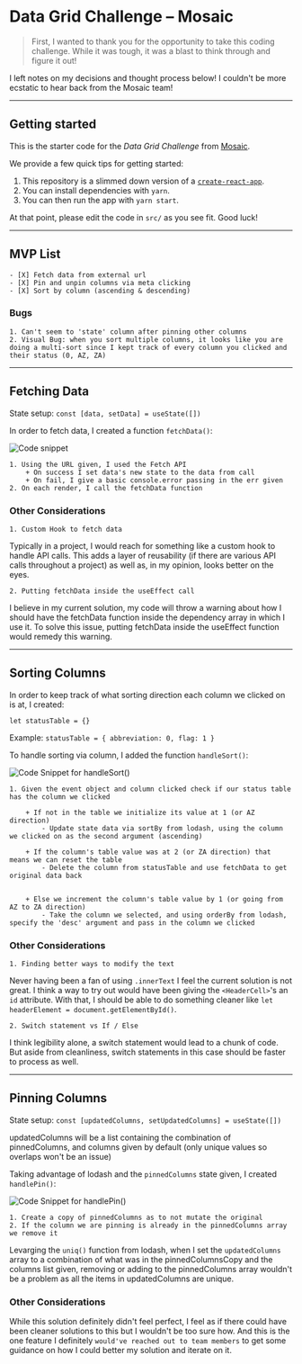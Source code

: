 # Data Grid Challenge – Mosaic

> First, I wanted to thank you for the opportunity to take this coding challenge. While it was tough, it was a blast to think through and figure it out!

I left notes on my decisions and thought process below! I couldn't be more ecstatic to hear back from the Mosaic team!

---

## Getting started

This is the starter code for the _Data Grid Challenge_ from
[Mosaic](https://mosaic.us).

We provide a few quick tips for getting started:

1. This repository is a slimmed down version of a [`create-react-app`](https://reactjs.org/docs/create-a-new-react-app.html#create-react-app).
2. You can install dependencies with `yarn`.
3. You can then run the app with `yarn start`.

At that point, please edit the code in `src/` as you see fit. Good luck!

---

## MVP List

    - [X] Fetch data from external url
    - [X] Pin and unpin columns via meta clicking
    - [X] Sort by column (ascending & descending)

### Bugs

    1. Can't seem to 'state' column after pinning other columns
    2. Visual Bug: when you sort multiple columns, it looks like you are doing a multi-sort since I kept track of every column you clicked and their status (0, AZ, ZA)

---

## Fetching Data

State setup: `const [data, setData] = useState([])`

In order to fetch data, I created a function `fetchData()`:

![Code snippet](https://perizazy.sirv.com/Mosaic_Work/Mosaic_Work/Fetch_Data.png)

    1. Using the URL given, I used the Fetch API
        + On success I set data's new state to the data from call
        + On fail, I give a basic console.error passing in the err given
    2. On each render, I call the fetchData function

### Other Considerations

    1. Custom Hook to fetch data

Typically in a project, I would reach for something like a custom hook to handle API calls. This adds a layer of reusability (if there are various API calls throughout a project) as well as, in my opinion, looks better on the eyes.

    2. Putting fetchData inside the useEffect call

I believe in my current solution, my code will throw a warning about how I should have the fetchData function inside the dependency array in which I use it. To solve this issue, putting fetchData inside the useEffect function would remedy this warning.

---

## Sorting Columns

In order to keep track of what sorting direction each column we clicked on is at, I created:

`let statusTable = {}`

Example: `statusTable = { abbreviation: 0, flag: 1 }`

To handle sorting via column, I added the function `handleSort()`:

![Code Snippet for handleSort()](https://perizazy.sirv.com/Mosaic_Work/Mosaic_Work/Handle_Sort.png)

    1. Given the event object and column clicked check if our status table has the column we clicked

        + If not in the table we initialize its value at 1 (or AZ direction)
            - Update state data via sortBy from lodash, using the column we clicked on as the second argument (ascending)

        + If the column's table value was at 2 (or ZA direction) that means we can reset the table
            - Delete the column from statusTable and use fetchData to get original data back


        + Else we increment the column's table value by 1 (or going from AZ to ZA direction)
            - Take the column we selected, and using orderBy from lodash, specify the 'desc' argument and pass in the column we clicked

### Other Considerations

    1. Finding better ways to modify the text

Never having been a fan of using `.innerText` I feel the current solution is not great. I think a way to try out would have been giving the `<HeaderCell>`'s an `id` attribute. With that, I should be able to do something cleaner like `let headerElement = document.getElementById()`.

    2. Switch statement vs If / Else

I think legibility alone, a switch statement would lead to a chunk of code. But aside from cleanliness, switch statements in this case should be faster to process as well.

---

## Pinning Columns

State setup: `const [updatedColumns, setUpdatedColumns] = useState([])`

updatedColumns will be a list containing the combination of pinnedColumns, and columns given by default (only unique values so overlaps won't be an issue)

Taking advantage of lodash and the `pinnedColumns` state given, I created `handlePin()`:

![Code Snippet for handlePin()](https://perizazy.sirv.com/Mosaic_Work/Mosaic_Work/Handle_Pin.png)

    1. Create a copy of pinnedColumns as to not mutate the original
    2. If the column we are pinning is already in the pinnedColumns array we remove it

Levarging the `uniq()` function from lodash, when I set the `updatedColumns` array to a combination of what was in the pinnedColumnsCopy and the columns list given, removing or adding to the pinnedColumns array wouldn't be a problem as all the items in updatedColumns are unique.

### Other Considerations

While this solution definitely didn't feel perfect, I feel as if there could have been cleaner solutions to this but I wouldn't be too sure how. And this is the one feature I definitely `would've reached out to team members` to get some guidance on how I could better my solution and iterate on it.
